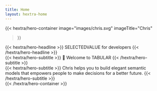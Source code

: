 ```yaml
---
title: Home
layout: hextra-home
---
```


{{< hextra/hero-container
  image="images/chris.svg"
  imageTitle="Chris"
>}}
<div class="hx-mt-6 hx-mb-6">
{{< hextra/hero-headline >}}
  SELECTEDVALUE
  for developers
{{< /hextra/hero-headline >}}
</div>

<div class="hx-mt-6 hx-mb-6">
{{< hextra/hero-subtitle >}}
  👋 Welcome to TABULAR
{{< /hextra/hero-subtitle >}}
</div>

<div class="hx-mt-6 hx-mb-6">
{{< hextra/hero-subtitle >}}
  Chris helps you to build elegant semantic models that empowers people to 
  make decisions for a better future.
{{< /hextra/hero-subtitle >}}
</div>
{{< /hextra/hero-container >}}
